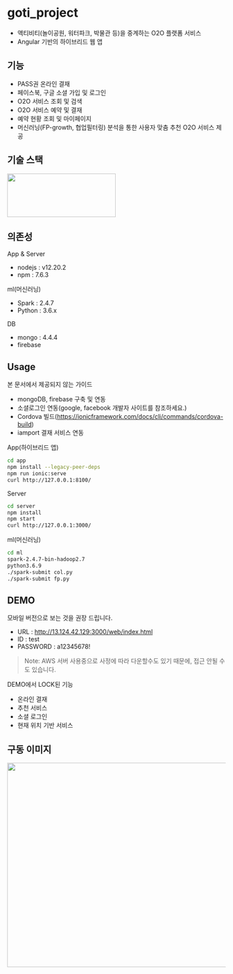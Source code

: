 # goti_project
- 액티비티(놀이공원, 워터파크, 박물관 등)을 중계하는 O2O 플랫폼 서비스
- Angular 기반의 하이브리드 웹 앱

## 기능
- PASS권 온라인 결재
- 페이스북, 구글 소셜 가입 및 로그인
- O2O 서비스 조회 및 검색
- O2O 서비스 예약 및 결재
- 예약 현황 조회 및 마이페이지
- 머신러닝(FP-growth, 협업필터링) 분석을 통한 사용자 맞춤 추천 O2O 서비스 제공

## 기술 스택
<img src="https://user-images.githubusercontent.com/28975774/112632465-80535a80-8e7b-11eb-864f-787b902b5048.png"  width="250" height="100">

## 의존성
App & Server
- nodejs : v12.20.2
- npm : 7.6.3

ml(머신러닝)
- Spark : 2.4.7
- Python : 3.6.x

DB
- mongo : 4.4.4
- firebase

## Usage
본 문서에서 제공되지 않는 가이드
- mongoDB, firebase 구축 및 연동
- 소셜로그인 연동(google, facebook 개발자 사이트를 참조하세요.)
- Cordova 빌드(https://ionicframework.com/docs/cli/commands/cordova-build)
- iamport 결재 서비스 연동

App(하이브리드 앱)
```sh
cd app
npm install --legacy-peer-deps
npm run ionic:serve
curl http://127.0.0.1:8100/
```

Server
```sh
cd server
npm install
npm start
curl http://127.0.0.1:3000/
```

ml(머신러닝)
```sh
cd ml
spark-2.4.7-bin-hadoop2.7
python3.6.9
./spark-submit col.py
./spark-submit fp.py
```

## DEMO
모바일 버전으로 보는 것을 권장 드립니다.
- URL : http://13.124.42.129:3000/web/index.html
- ID : test
- PASSWORD : a12345678!
> Note: AWS 서버 사용중으로 사정에 따라 다운할수도 있기 때문에, 접근 안될 수도 있습니다.

DEMO에서 LOCK된 기능
- 온라인 결재
- 추천 서비스
- 소셜 로그인
- 현재 위치 기반 서비스

## 구동 이미지
<img src="https://user-images.githubusercontent.com/28975774/112716941-cb797600-8f2c-11eb-8e93-03f65a46b8e4.png"  width="800" height="470">





